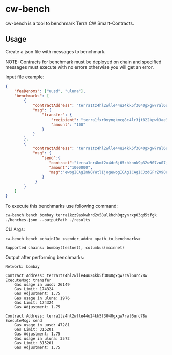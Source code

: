 # cw-bench

cw-bench is a tool to benchmark Terra CW Smart-Contracts.

## Usage

Create a json file with messages to benchmark.

NOTE: Contracts for benchmark must be deployed on chain and specified messages must execute with no errors otherwise you will get an error.

Input file example:
```json
{
    "feeDenoms": ["uusd", "uluna"],
    "benchmarks": [
        {
            "contractAddress": "terra1tz4hl2wlle44u24kk5f3040gxgw7ral6urc78w",
            "msg": {
                "transfer": {
                    "recipient": "terra1fxr0yyngkmcg8c4lr3jt822kpwk3ae3zmhrncf",
                    "amount": "100"
                }
            }
        },
        {
            "contractAddress": "terra1tz4hl2wlle44u24kk5f3040gxgw7ral6urc78w",
            "msg": {
                "send":{
                   "contract":"terra1nr4kmf2x4dc6j65zhknnk9p32w307zu07jt4xs",
                   "amount":"1000000",
                   "msg":"ewogICAgInN0YWtlIjogewogICAgICAgICJzdGFrZV90eXBlIjogewogICAgICAgICAgICAidW5sb2NrZWQiOiB7fQogICAgICAgIH0KICAgIH0KfQ=="
                }
             }
        }
    ]
}
```

To execute this benchmarks use following command:

`cw-bench bench bombay terra1kzz9askwhrd2v58ulkhch0qzynrxp03qd5tfgk ./benches.json --outputPath ./results`

CLI Args:
```
cw-bench bench <chainID> <sender_addr> <path_to_benchmarks>

Supported chains: bombay(testnet), columbus(mainnet)
```

Output after performing benchmarks:
```
Network: bombay

Contract Address: terra1tz4hl2wlle44u24kk5f3040gxgw7ral6urc78w
ExecuteMsg: transfer
	Gas usage in uusd: 26149
	Gas Limit: 174324
    Gas Adjustment: 1.75
	Gas usage in uluna: 1976
	Gas Limit: 174324
    Gas Adjustment: 1.75

Contract Address: terra1tz4hl2wlle44u24kk5f3040gxgw7ral6urc78w
ExecuteMsg: send
	Gas usage in uusd: 47281
	Gas Limit: 315201
    Gas Adjustment: 1.75
	Gas usage in uluna: 3572
	Gas Limit: 315201
    Gas Adjustment: 1.75
```
